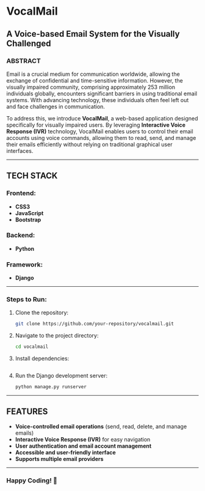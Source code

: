# VocalMail

## A Voice-based Email System for the Visually Challenged

### ABSTRACT
Email is a crucial medium for communication worldwide, allowing the exchange of confidential and time-sensitive information. However, the visually impaired community, comprising approximately 253 million individuals globally, encounters significant barriers in using traditional email systems. With advancing technology, these individuals often feel left out and face challenges in communication.

To address this, we introduce **VocalMail**, a web-based application designed specifically for visually impaired users. By leveraging **Interactive Voice Response (IVR)** technology, VocalMail enables users to control their email accounts using voice commands, allowing them to read, send, and manage their emails efficiently without relying on traditional graphical user interfaces.

---

## TECH STACK

### Frontend:
- **CSS3**
- **JavaScript**
- **Bootstrap**

### Backend:
- **Python**

### Framework:
- **Django**

---


### Steps to Run:
1. Clone the repository:
   ```sh
   git clone https://github.com/your-repository/vocalmail.git
   ```
2. Navigate to the project directory:
   ```sh
   cd vocalmail
   ```
3. Install dependencies:
   ```sh
   ```
4. Run the Django development server:
   ```sh
   python manage.py runserver
   ```


---

## FEATURES
- **Voice-controlled email operations** (send, read, delete, and manage emails)
- **Interactive Voice Response (IVR)** for easy navigation
- **User authentication and email account management**
- **Accessible and user-friendly interface**
- **Supports multiple email providers**

---
### Happy Coding! 🚀

